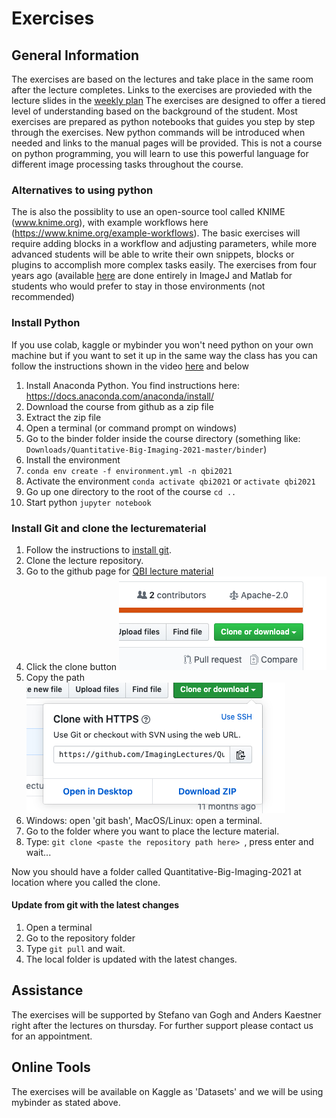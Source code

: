 # Exercises
## General Information
The exercises are based on the lectures and take place in the same room after the lecture completes. Links to the exercises are provieded with the lecture slides in the [weekly plan](weeklyplan.md) The exercises are designed to offer a tiered level of understanding based on the background of the student. Most exercises are prepared as python notebooks that guides you step by step through the exercises. New python commands will be introduced when needed and links to the manual pages will be provided. This is not a course on python programming, you will learn to use this powerful language for different image processing tasks throughout the course. 

### Alternatives to using python
The is also the possiblity to use an open-source tool called KNIME (www.knime.org), with example workflows here (https://www.knime.org/example-workflows).  The basic exercises will require adding blocks in a workflow and adjusting parameters, while more advanced students will be able to write their own snippets, blocks or plugins to accomplish more complex tasks easily.
The exercises from four years ago (available [here](http://kmader.github.io/Quantitative-Big-Imaging-2015/) are done entirely in ImageJ and Matlab for students who would prefer to stay in those environments (not recommended)

### Install Python

If you use colab, kaggle or mybinder you won't need python on your own machine but if you want to set it up in the same way the class has you can follow the instructions shown in the video [here](https://youtu.be/bnTCLLSpyf0) and below
1. Install Anaconda Python. You find instructions here: https://docs.anaconda.com/anaconda/install/
1. Download the course from github as a zip file
1. Extract the zip file
1. Open a terminal (or command prompt on windows)
1. Go to the binder folder inside the course directory (something like: `Downloads/Quantitative-Big-Imaging-2021-master/binder`)
1. Install the environment
1. `conda env create -f environment.yml -n qbi2021`
1. Activate the environment `conda activate qbi2021` or `activate qbi2021`
1. Go up one directory to the root of the course `cd ..`
1. Start python `jupyter notebook`

### Install Git and clone the lecturematerial

1. Follow the instructions to [install git](https://www.atlassian.com/git/tutorials/install-git).
2. Clone the lecture repository.
  1. Go to the github page for [QBI lecture material](https://github.com/ImagingLectures/Quantitative-Big-Imaging-2021)
  2. Click the clone button ![clone button](figures/clonebutton.png)
  3. Copy the path ![clone dialog](figures/clonedialog.png)
  4. Windows: open 'git bash', MacOS/Linux: open a terminal.
  5. Go to the folder where you want to place the lecture material.
  6. Type: ```git clone <paste the repository path here> ```, press enter and wait...
  
Now you should have a folder called Quantitative-Big-Imaging-2021 at location where you called the clone.

#### Update from git with the latest changes
1. Open a terminal 
2. Go to the repository folder 
3. Type ```git pull``` and wait.
4. The local folder is updated with the latest changes.
  

## Assistance
The exercises will be supported by Stefano van Gogh and Anders Kaestner right after the lectures on thursday. For further support please contact us for an appointment.

## Online Tools
The exercises will be available on Kaggle as 'Datasets' and we will be using mybinder as stated above.
